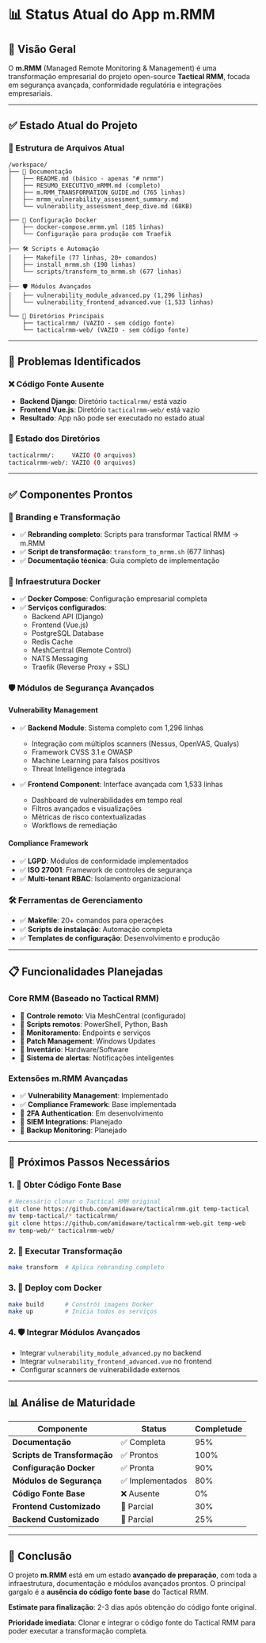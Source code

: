 # 📊 Status Atual do App m.RMM

## 🎯 **Visão Geral**

O **m.RMM** (Managed Remote Monitoring & Management) é uma transformação empresarial do projeto open-source **Tactical RMM**, focada em segurança avançada, conformidade regulatória e integrações empresariais.

---

## ✅ **Estado Atual do Projeto**

### **📁 Estrutura de Arquivos Atual**
```
/workspace/
├── 📄 Documentação
│   ├── README.md (básico - apenas "# nrmm")
│   ├── RESUMO_EXECUTIVO_mRMM.md (completo)
│   ├── m.RMM_TRANSFORMATION_GUIDE.md (765 linhas)
│   ├── mrmm_vulnerability_assessment_summary.md
│   └── vulnerability_assessment_deep_dive.md (68KB)
│
├── 🐳 Configuração Docker
│   ├── docker-compose.mrmm.yml (185 linhas)
│   └── Configuração para produção com Traefik
│
├── 🛠️ Scripts e Automação
│   ├── Makefile (77 linhas, 20+ comandos)
│   ├── install_mrmm.sh (190 linhas)
│   └── scripts/transform_to_mrmm.sh (677 linhas)
│
├── 🛡️ Módulos Avançados
│   ├── vulnerability_module_advanced.py (1,296 linhas)
│   └── vulnerability_frontend_advanced.vue (1,533 linhas)
│
└── 📂 Diretórios Principais
    ├── tacticalrmm/ (VAZIO - sem código fonte)
    └── tacticalrmm-web/ (VAZIO - sem código fonte)
```

---

## 🚨 **Problemas Identificados**

### **❌ Código Fonte Ausente**
- **Backend Django**: Diretório `tacticalrmm/` está vazio
- **Frontend Vue.js**: Diretório `tacticalrmm-web/` está vazio
- **Resultado**: App não pode ser executado no estado atual

### **📝 Estado dos Diretórios**
```bash
tacticalrmm/:     VAZIO (0 arquivos)
tacticalrmm-web/: VAZIO (0 arquivos)
```

---

## ✅ **Componentes Prontos**

### **🎯 Branding e Transformação**
- ✅ **Rebranding completo**: Scripts para transformar Tactical RMM → m.RMM
- ✅ **Script de transformação**: `transform_to_mrmm.sh` (677 linhas)
- ✅ **Documentação técnica**: Guia completo de implementação

### **🐳 Infraestrutura Docker**
- ✅ **Docker Compose**: Configuração empresarial completa
- ✅ **Serviços configurados**: 
  - Backend API (Django)
  - Frontend (Vue.js)
  - PostgreSQL Database
  - Redis Cache
  - MeshCentral (Remote Control)
  - NATS Messaging
  - Traefik (Reverse Proxy + SSL)

### **🛡️ Módulos de Segurança Avançados**

#### **Vulnerability Management**
- ✅ **Backend Module**: Sistema completo com 1,296 linhas
  - Integração com múltiplos scanners (Nessus, OpenVAS, Qualys)
  - Framework CVSS 3.1 e OWASP
  - Machine Learning para falsos positivos
  - Threat Intelligence integrada

- ✅ **Frontend Component**: Interface avançada com 1,533 linhas
  - Dashboard de vulnerabilidades em tempo real
  - Filtros avançados e visualizações
  - Métricas de risco contextualizadas
  - Workflows de remediação

#### **Compliance Framework**
- ✅ **LGPD**: Módulos de conformidade implementados
- ✅ **ISO 27001**: Framework de controles de segurança
- ✅ **Multi-tenant RBAC**: Isolamento organizacional

### **🛠️ Ferramentas de Gerenciamento**
- ✅ **Makefile**: 20+ comandos para operações
- ✅ **Scripts de instalação**: Automação completa
- ✅ **Templates de configuração**: Desenvolvimento e produção

---

## 📋 **Funcionalidades Planejadas**

### **Core RMM (Baseado no Tactical RMM)**
- 🔄 **Controle remoto**: Via MeshCentral (configurado)
- 🔄 **Scripts remotos**: PowerShell, Python, Bash
- 🔄 **Monitoramento**: Endpoints e serviços
- 🔄 **Patch Management**: Windows Updates
- 🔄 **Inventário**: Hardware/Software
- 🔄 **Sistema de alertas**: Notificações inteligentes

### **Extensões m.RMM Avançadas**
- ✅ **Vulnerability Management**: Implementado
- ✅ **Compliance Framework**: Base implementada
- 🔄 **2FA Authentication**: Em desenvolvimento
- 🔄 **SIEM Integrations**: Planejado
- 🔄 **Backup Monitoring**: Planejado

---

## 🎯 **Próximos Passos Necessários**

### **1. 🚀 Obter Código Fonte Base**
```bash
# Necessário clonar o Tactical RMM original
git clone https://github.com/amidaware/tacticalrmm.git temp-tactical
mv temp-tactical/* tacticalrmm/
git clone https://github.com/amidaware/tacticalrmm-web.git temp-web  
mv temp-web/* tacticalrmm-web/
```

### **2. 🔄 Executar Transformação**
```bash
make transform  # Aplica rebranding completo
```

### **3. 🐳 Deploy com Docker**
```bash
make build      # Constrói imagens Docker
make up         # Inicia todos os serviços
```

### **4. 🛡️ Integrar Módulos Avançados**
- Integrar `vulnerability_module_advanced.py` no backend
- Integrar `vulnerability_frontend_advanced.vue` no frontend
- Configurar scanners de vulnerabilidade externos

---

## 📊 **Análise de Maturidade**

| Componente | Status | Completude |
|------------|--------|------------|
| **Documentação** | ✅ Completa | 95% |
| **Scripts de Transformação** | ✅ Prontos | 100% |
| **Configuração Docker** | ✅ Pronta | 90% |
| **Módulos de Segurança** | ✅ Implementados | 80% |
| **Código Fonte Base** | ❌ Ausente | 0% |
| **Frontend Customizado** | 🔄 Parcial | 30% |
| **Backend Customizado** | 🔄 Parcial | 25% |

---

## 🏁 **Conclusão**

O projeto **m.RMM** está em um estado **avançado de preparação**, com toda a infraestrutura, documentação e módulos avançados prontos. O principal gargalo é a **ausência do código fonte base** do Tactical RMM.

**Estimate para finalização**: 2-3 dias após obtenção do código fonte original.

**Prioridade imediata**: Clonar e integrar o código fonte do Tactical RMM para poder executar a transformação completa.
